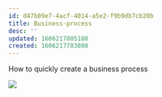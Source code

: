 ```yaml
---
id: d47b09e7-4acf-4014-a5e2-f9b9db7cb20b
title: Business-process
desc: ''
updated: 1606217805188
created: 1606217783800
---
```


How to quickly create a business process

![](/assets/images/2020-11-24-11-36-42.png)